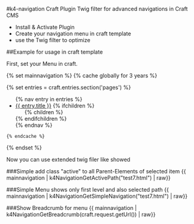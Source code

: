 #k4-navigation Craft Plugin
Twig filter for advanced navigations in Craft CMS

- Install & Activate Plugin
- Create your navigation menu in craft template
- use the Twig filter to optimize


##Example for usage in craft template

First, set your Menu in craft.

{% set mainnavigation %}
    {% cache globally for 3 years %}
       

{% set entries = craft.entries.section('pages') %}

<ul id="nav">
    {% nav entry in entries %}
        <li>
            <a href="{{ entry.url }}">{{ entry.title }}</a>
            {% ifchildren %}
                <ul>
                    {% children %}
                </ul>
            {% endifchildren %}
        </li>
    {% endnav %}
</ul>

    {% endcache %}
{% endset %}

Now you can use extended twig filer like showed 

###Simple add class "active" to all Parent-Elements of selected item
{{ mainnavigation | k4NavigationGetActivePath("test7.html") | raw}} 

###Simple Menu shows only first level and also selected path
{{ mainnavigation | k4NavigationGetSimpleNavigation("test7.html") | raw}} 

###Show Breadcrumb for menu
{{ mainnavigation | k4NavigationGetBreadcrumb(craft.request.getUrl()) | raw}} 
